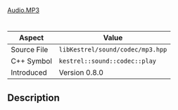 [Audio.MP3](index.md)
# 
| Aspect | Value |
| --- | --- |
| Source File | `libKestrel/sound/codec/mp3.hpp` |
| C++ Symbol | `kestrel::sound::codec::play` |
| Introduced | Version 0.8.0 |
## Description

